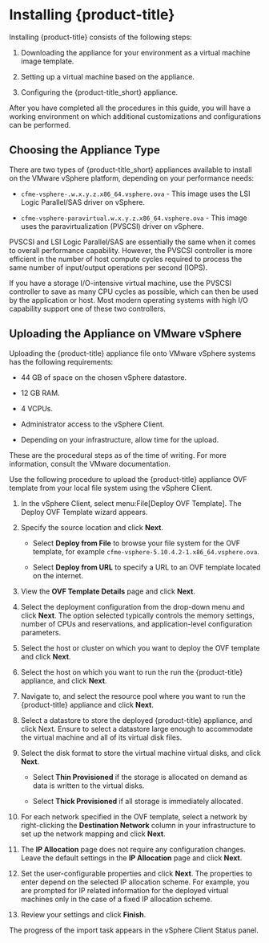 # Installing {product-title}

Installing {product-title} consists of the following steps:

1.  Downloading the appliance for your environment as a virtual machine
    image template.

2.  Setting up a virtual machine based on the appliance.

3.  Configuring the {product-title\_short} appliance.

After you have completed all the procedures in this guide, you will have
a working environment on which additional customizations and
configurations can be performed.

## Choosing the Appliance Type

There are two types of {product-title\_short} appliances available to
install on the VMware vSphere platform, depending on your performance
needs:

  - `cfme-vsphere-.w.x.y.z.x86_64.vsphere.ova` - This image uses the LSI
    Logic Parallel/SAS driver on vSphere.

  - `cfme-vsphere-paravirtual.w.x.y.z.x86_64.vsphere.ova` - This image
    uses the paravirtualization (PVSCSI) driver on vSphere.

PVSCSI and LSI Logic Parallel/SAS are essentially the same when it comes
to overall performance capability. However, the PVSCSI controller is
more efficient in the number of host compute cycles required to process
the same number of input/output operations per second (IOPS).

If you have a storage I/O-intensive virtual machine, use the PVSCSI
controller to save as many CPU cycles as possible, which can then be
used by the application or host. Most modern operating systems with high
I/O capability support one of these two controllers.

## Uploading the Appliance on VMware vSphere

Uploading the {product-title} appliance file onto VMware vSphere systems
has the following requirements:

  - 44 GB of space on the chosen vSphere datastore.

  - 12 GB RAM.

  - 4 VCPUs.

  - Administrator access to the vSphere Client.

  - Depending on your infrastructure, allow time for the upload.

<div class="note">

These are the procedural steps as of the time of writing. For more
information, consult the VMware documentation.

</div>

Use the following procedure to upload the {product-title} appliance OVF
template from your local file system using the vSphere Client.

1.  In the vSphere Client, select menu:File\[Deploy OVF Template\]. The
    Deploy OVF Template wizard appears.

2.  Specify the source location and click **Next**.
    
      - Select **Deploy from File** to browse your file system for the
        OVF template, for example
        `cfme-vsphere-5.10.4.2-1.x86_64.vsphere.ova`.
    
      - Select **Deploy from URL** to specify a URL to an OVF template
        located on the internet.

3.  View the **OVF Template Details** page and click **Next**.

4.  Select the deployment configuration from the drop-down menu and
    click **Next**. The option selected typically controls the memory
    settings, number of CPUs and reservations, and application-level
    configuration parameters.

5.  Select the host or cluster on which you want to deploy the OVF
    template and click **Next**.

6.  Select the host on which you want to run the run the {product-title}
    appliance, and click **Next**.

7.  Navigate to, and select the resource pool where you want to run the
    {product-title} appliance and click **Next**.

8.  Select a datastore to store the deployed {product-title} appliance,
    and click Next. Ensure to select a datastore large enough to
    accommodate the virtual machine and all of its virtual disk files.

9.  Select the disk format to store the virtual machine virtual disks,
    and click **Next**.
    
      - Select **Thin Provisioned** if the storage is allocated on
        demand as data is written to the virtual disks.
    
      - Select **Thick Provisioned** if all storage is immediately
        allocated.

10. For each network specified in the OVF template, select a network by
    right-clicking the **Destination Network** column in your
    infrastructure to set up the network mapping and click **Next**.

11. The **IP Allocation** page does not require any configuration
    changes. Leave the default settings in the **IP Allocation** page
    and click **Next**.

12. Set the user-configurable properties and click **Next**. The
    properties to enter depend on the selected IP allocation scheme. For
    example, you are prompted for IP related information for the
    deployed virtual machines only in the case of a fixed IP allocation
    scheme.

13. Review your settings and click **Finish**.

The progress of the import task appears in the vSphere Client Status
panel.
